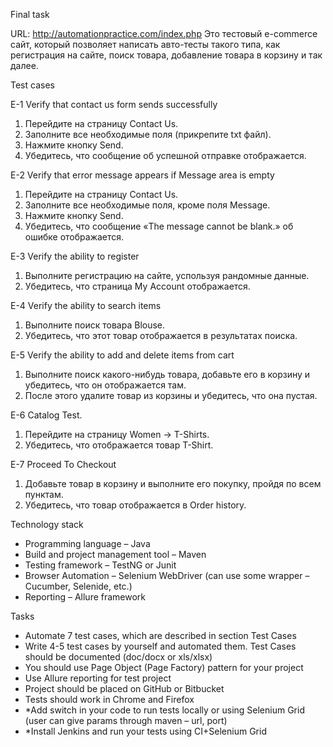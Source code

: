 Final task

URL: http://automationpractice.com/index.php
Это тестовый e-commerce сайт, который позволяет написать авто-тесты такого типа, 
как регистрация на сайте, поиск товара, добавление товара в корзину и так далее.

Test cases

E-1 Verify that contact us form sends successfully
1. Перейдите на страницу Contact Us.
2. Заполните все необходимые поля (прикрепите txt файл).
3. Нажмите кнопку Send.
4. Убедитесь, что сообщение об успешной отправке отображается.

E-2 Verify that error message appears if Message area is empty
1. Перейдите на страницу Contact Us.
2. Заполните все необходимые поля, кроме поля Message.
3. Нажмите кнопку Send.
4. Убедитесь, что сообщение «The message cannot be blank.» об ошибке отображается.

E-3 Verify the ability to register
1. Выполните регистрацию на сайте, успользуя рандомные данные.
2. Убедитесь, что страница My Account отображается.

E-4 Verify the ability to search items
1. Выполните поиск товара Blouse.
2. Убедитесь, что этот товар отображается в результатах поиска.

E-5 Verify the ability to add and delete items from cart
1. Выполните поиск какого-нибудь товара, добавьте его в корзину и убедитесь, что он отображается там.
2. После этого удалите товар из корзины и убедитесь, что она пустая.

E-6 Catalog Test.
1. Перейдите на страницу  Women -> T-Shirts.
2. Убедитесь, что отображается товар T-Shirt.

E-7 Proceed To Checkout
1. Добавьте товар в корзину и выполните его покупку, пройдя по всем пунктам. 
2. Убедитесь, что товар отображается в Order history.

Technology stack
- Programming language – Java
- Build and project management tool – Maven
- Testing framework – TestNG or Junit
- Browser Automation – Selenium WebDriver (can use some wrapper – Cucumber, Selenide, etc.)
- Reporting – Allure framework

Tasks
- Automate 7 test cases, which are described in section Test Cases
- Write 4-5 test cases by yourself and automated them. Test Cases should be documented (doc/docx or xls/xlsx)
- You should use Page Object (Page Factory) pattern for your project
- Use Allure reporting for test project
- Project should be placed on GitHub or Bitbucket
- Tests should work in Chrome and Firefox
- *Add switch in your code to run tests locally or using Selenium Grid (user can give params through maven – url, port)
- *Install Jenkins and run your tests using CI+Selenium Grid

